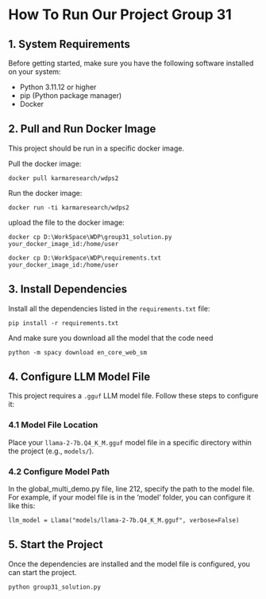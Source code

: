# How To Run Our Project Group 31

## 1. System Requirements

Before getting started, make sure you have the following software installed on your system:

- Python 3.11.12 or higher
- pip (Python package manager)
- Docker

## 2. Pull and Run Docker Image

This project should be run in a specific docker image.

Pull the docker image:

```
docker pull karmaresearch/wdps2
```

Run the docker image:

```shel
docker run -ti karmaresearch/wdps2
```

upload the file to the docker image:

```shell
docker cp D:\WorkSpace\WDP\group31_solution.py your_docker_image_id:/home/user

docker cp D:\WorkSpace\WDP\requirements.txt your_docker_image_id:/home/user
```

## 3. Install Dependencies

Install all the dependencies listed in the `requirements.txt` file:

```
pip install -r requirements.txt
```

And make sure you download all the model that the code need

```
python -m spacy download en_core_web_sm
```

## 4. Configure LLM Model File

This project requires a `.gguf` LLM model file. Follow these steps to configure it:

### 4.1 Model File Location

Place your `llama-2-7b.Q4_K_M.gguf` model file in a specific directory within the project (e.g., `models/`).

### 4.2 Configure Model Path

In the global_multi_demo.py file, line 212, specify the path to the model file. For example, if your model file is in the ‘model’ folder, you can configure it like this:

```
llm_model = Llama("models/llama-2-7b.Q4_K_M.gguf", verbose=False)
```

## 5. Start the Project

Once the dependencies are installed and the model file is configured, you can start the project.

```
python group31_solution.py
```
